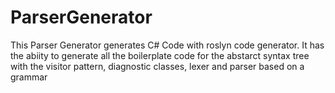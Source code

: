 # ParserGenerator

This Parser Generator generates C# Code with roslyn code generator. It has the abiity to generate all the boilerplate code for the abstarct syntax tree with the visitor pattern, diagnostic classes, lexer and parser based on a grammar

